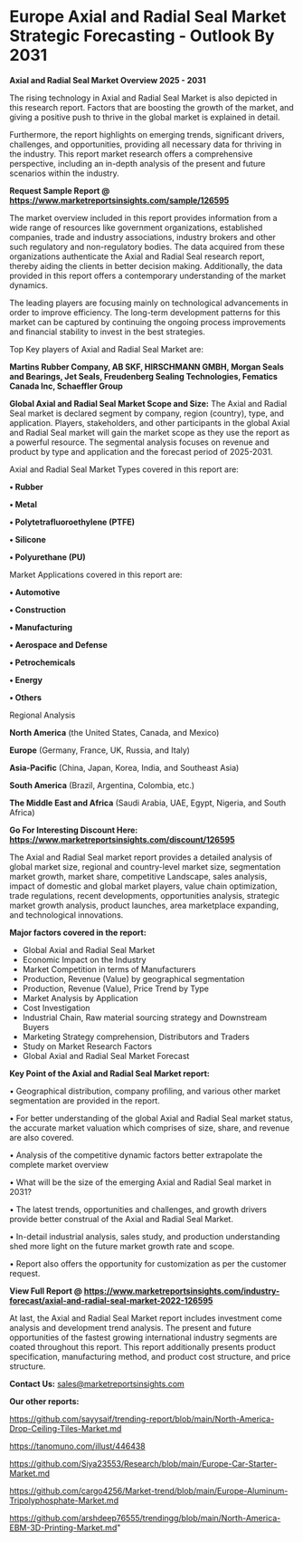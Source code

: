  # Europe Axial and Radial Seal Market Strategic Forecasting - Outlook By 2031

<Strong> Axial and Radial Seal Market Overview 2025 - 2031</strong>

The rising technology in Axial and Radial Seal Market is also depicted in this research report. Factors that are boosting the growth of the market, and giving a positive push to thrive in the global market is explained in detail.

Furthermore, the report highlights on emerging trends, significant drivers, challenges, and opportunities, providing all necessary data for thriving in the industry. This report market research offers a comprehensive perspective, including an in-depth analysis of the present and future scenarios within the industry.

<strong>Request Sample Report @ <a href=https://www.marketreportsinsights.com/sample/126595>https://www.marketreportsinsights.com/sample/126595</a></strong>

The market overview included in this report provides information from a wide range of resources like government organizations, established companies, trade and industry associations, industry brokers and other such regulatory and non-regulatory bodies. The data acquired from these organizations authenticate the Axial and Radial Seal research report, thereby aiding the clients in better decision making. Additionally, the data provided in this report offers a contemporary understanding of the market dynamics.

The leading players are focusing mainly on technological advancements in order to improve efficiency. The long-term development patterns for this market can be captured by continuing the ongoing process improvements and financial stability to invest in the best strategies.

Top Key players of Axial and Radial Seal Market are:

<strong>Martins Rubber Company, AB SKF, HIRSCHMANN GMBH, Morgan Seals and Bearings, Jet Seals, Freudenberg Sealing Technologies, Fematics Canada Inc, Schaeffler Group</strong>

<strong><b>Global Axial and Radial Seal Market Scope and Size:</b></strong>
The Axial and Radial Seal market is declared segment by company, region (country), type, and application. Players, stakeholders, and other participants in the global Axial and Radial Seal market will gain the market scope as they use the report as a powerful resource. The segmental analysis focuses on revenue and product by type and application and the forecast period of 2025-2031.

Axial and Radial Seal Market Types covered in this report are:

<strong>• Rubber

• Metal

• Polytetrafluoroethylene (PTFE)

• Silicone

• Polyurethane (PU)</strong>

Market Applications covered in this report are:

<strong>• Automotive

• Construction

• Manufacturing

• Aerospace and Defense

• Petrochemicals

• Energy

• Others</strong> 

Regional Analysis

<strong>North America</strong> (the United States, Canada, and Mexico)

<strong>Europe</strong> (Germany, France, UK, Russia, and Italy)

<strong>Asia-Pacific</strong> (China, Japan, Korea, India, and Southeast Asia)

<strong>South America</strong> (Brazil, Argentina, Colombia, etc.)

<strong>The Middle East and Africa</strong> (Saudi Arabia, UAE, Egypt, Nigeria, and South Africa)

<strong>Go For Interesting Discount Here: <a href=https://www.marketreportsinsights.com/discount/126595>https://www.marketreportsinsights.com/discount/126595</a></strong>

The Axial and Radial Seal market report provides a detailed analysis of global market size, regional and country-level market size, segmentation market growth, market share, competitive Landscape, sales analysis, impact of domestic and global market players, value chain optimization, trade regulations, recent developments, opportunities analysis, strategic market growth analysis, product launches, area marketplace expanding, and technological innovations.

<strong><b>Major factors covered in the report:</b></strong>
<ul>
  <li>Global Axial and Radial Seal Market </li>
  <li>Economic Impact on the Industry</li>
  <li>Market Competition in terms of Manufacturers</li>
  <li>Production, Revenue (Value) by geographical segmentation</li>
  <li>Production, Revenue (Value), Price Trend by Type</li>
  <li>Market Analysis by Application</li>
  <li>Cost Investigation</li>
  <li>Industrial Chain, Raw material sourcing strategy and Downstream Buyers</li>
  <li>Marketing Strategy comprehension, Distributors and Traders</li>
  <li>Study on Market Research Factors</li>
  <li>Global Axial and Radial Seal Market Forecast</li>
</ul>

<strong><b>Key Point of the Axial and Radial Seal Market report:</b></strong>

• Geographical distribution, company profiling, and various other market segmentation are provided in the report.

• For better understanding of the global Axial and Radial Seal market status, the accurate market valuation which comprises of size, share, and revenue are also covered.

• Analysis of the competitive dynamic factors better extrapolate the complete market overview

• What will be the size of the emerging Axial and Radial Seal market in 2031?

• The latest trends, opportunities and challenges, and growth drivers provide better construal of the Axial and Radial Seal Market.

• In-detail industrial analysis, sales study, and production understanding shed more light on the future market growth rate and scope.

• Report also offers the opportunity for customization as per the customer request.

<strong><b>View Full Report @ <a href=https://www.marketreportsinsights.com/industry-forecast/axial-and-radial-seal-market-2022-126595>https://www.marketreportsinsights.com/industry-forecast/axial-and-radial-seal-market-2022-126595</a></b></strong>


At last, the Axial and Radial Seal Market report includes investment come analysis and development trend analysis. The present and future opportunities of the fastest growing international industry segments are coated throughout this report. This report additionally presents product specification, manufacturing method, and product cost structure, and price structure.

<strong>Contact Us:</strong>
sales@marketreportsinsights.com

<strong>Our other reports:</strong>

<a href=https://github.com/sayysaif/trending-report/blob/main/North-America-Drop-Ceiling-Tiles-Market.md>https://github.com/sayysaif/trending-report/blob/main/North-America-Drop-Ceiling-Tiles-Market.md</a>

<a href=https://tanomuno.com/illust/446438>https://tanomuno.com/illust/446438</a>

<a href=https://github.com/Siya23553/Research/blob/main/Europe-Car-Starter-Market.md>https://github.com/Siya23553/Research/blob/main/Europe-Car-Starter-Market.md</a>

<a href=https://github.com/cargo4256/Market-trend/blob/main/Europe-Aluminum-Tripolyphosphate-Market.md>https://github.com/cargo4256/Market-trend/blob/main/Europe-Aluminum-Tripolyphosphate-Market.md</a>

<a href=https://github.com/arshdeep76555/trendingg/blob/main/North-America-EBM-3D-Printing-Market.md>https://github.com/arshdeep76555/trendingg/blob/main/North-America-EBM-3D-Printing-Market.md</a>"
